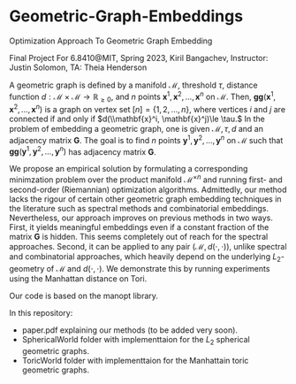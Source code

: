 # Geometric-Graph-Embeddings
Optimization Approach To Geometric Graph Embedding

Final Project For 6.8410@MIT, Spring 2023,
Kiril Bangachev,
Instructor: Justin Solomon,
TA: Theia Henderson

A geometric graph is defined by a manifold $\mathcal{M},$ threshold $\tau,$ distance function $d:\mathcal{M}\times\mathcal{M}\longrightarrow \mathbb{R}_{\ge 0},$ and $n$ points $\mathbf{x}^1, \mathbf{x}^2, \ldots, \mathbf{x}^n$ on $\mathcal{M}.$ Then, 
$\mathbf{gg}(\mathbf{x}^1, \mathbf{x}^2, \ldots, \mathbf{x}^n)$ is a graph on vertex set $[n] = \{1,2,\ldots, n\},$ where vertices $i$ and $j$ are connected if and only if $d(\\mathbf{x}^i, \mathbf{x}^j)\le \tau.$ In the problem of embedding a geometric graph, one is given $\mathcal{M},\tau,d$ and an adjacency matrix $\mathbf{G}.$ The goal is to find $n$ points $\mathbf{y}^1, \mathbf{y}^2, \ldots, \mathbf{y}^n$ on $\mathcal{M}$ such that $\mathbf{gg}(\mathbf{y}^1, \mathbf{y}^2, \ldots, \mathbf{y}^n)$ has adjacency matrix $\mathbf{G}.$

We propose an empirical solution by formulating a corresponding minimzation problem over the product manifold $\mathcal{M}^{\times n}$ and running first- and second-order (Riemannian) optimization algorithms. Admittedly, our method lacks the rigour of certain other geometric graph embedding techniques in the literature such as spectral methods and combinatorial embeddings. Nevertheless, our approach improves on previous methods in two ways. First, it yields meaningful embeddings even if a constant fraction of the matrix $\mathbf{G}$ is hidden. This seems completely out of reach for the spectral approaches. Second, it can be applied to any pair $(\mathcal{M},d(\cdot,\cdot)),$ unlike spectral and combinatorial approaches, which heavily depend on the underlying $L_2$-geometry of $\mathcal{M}$ and $d(\cdot,\cdot).$ We demonstrate this by running experiments using the Manhattan distance on Tori.

Our code is based on the manopt library.

In this repository:
- paper.pdf explaining our methods (to be added very soon).
- SphericalWorld folder with implementtaion for the $L_2$ spherical geometric graphs.
- ToricWorld folder with implementtaion for the Manhattain toric geometric graphs.
